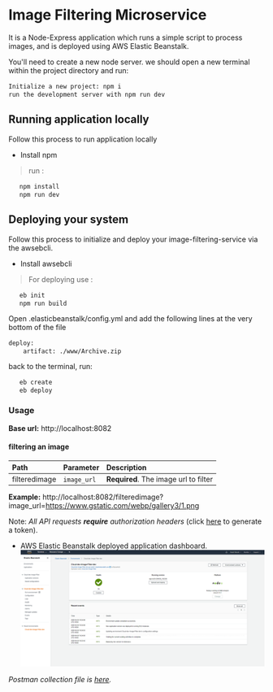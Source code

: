 # Image Filtering Microservice

It is a Node-Express application which runs a simple script to process images, and is deployed using AWS Elastic Beanstalk.

 You'll need to create a new node server. we should open a new terminal within the project directory and run:

    Initialize a new project: npm i
    run the development server with npm run dev

## Running application locally

Follow this process to run application locally

* Install npm

> run :

```terminal
   npm install
   npm run dev
```
## Deploying your system

Follow this process to initialize and deploy your image-filtering-service via the awsebcli.

* Install awsebcli

> For deploying use :

```terminal
   eb init
   npm run build
 ```

Open .elasticbeanstalk/config.yml and add the following lines at the very bottom of the file

```
deploy:
    artifact: ./www/Archive.zip
```

back to the terminal, run:

```terminal
   eb create
   eb deploy
```

### Usage
**Base url:** http://localhost:8082
#### filtering an image
| Path | Parameter | Description |
| :--- | :--- | :--- |
| filteredimage | `image_url` | **Required**. The image url to filter |

**Example:** http://localhost:8082/filteredimage?image_url=https://www.gstatic.com/webp/gallery3/1.png

Note: _All API requests __require__ authorization headers_ (click [here](http://localhost:8082/token) to generate a token).

- AWS Elastic Beanstalk deployed application dashboard.
  ![depcruise generated graph](https://github.com/R-K-1/image-filtering-microservice/blob/master/deployment_screenshots/Elastic%20Beanstalk.png)

*Postman collection file is [here](https://github.com/R-K-1/image-filtering-microservice/blob/master/image-filtering-microservice.postman_collection.json).*
